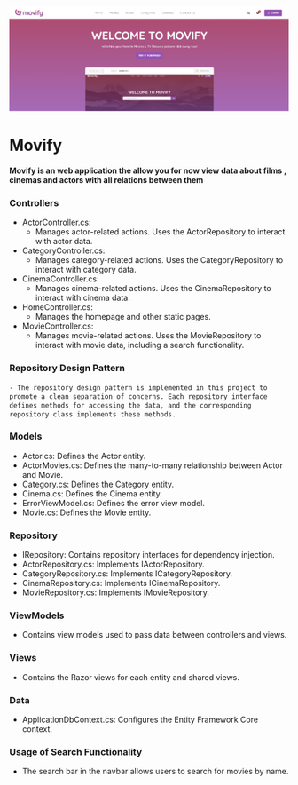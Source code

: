 ![alt text](image.png)
# Movify
#### Movify is an web application the allow you for now view data about films , cinemas and actors with all relations between them

### Controllers
- ActorController.cs:
    - Manages actor-related actions. Uses the ActorRepository to interact with actor data.
- CategoryController.cs:
    - Manages category-related actions. Uses the CategoryRepository to interact with category data.
- CinemaController.cs: 
    - Manages cinema-related actions. Uses the CinemaRepository to interact with cinema data.
- HomeController.cs: 
    - Manages the homepage and other static pages.
- MovieController.cs:
    - Manages movie-related actions. Uses the MovieRepository to interact with movie data, including a search functionality.

### Repository Design Pattern
    - The repository design pattern is implemented in this project to promote a clean separation of concerns. Each repository interface defines methods for accessing the data, and the corresponding repository class implements these methods.

### Models
- Actor.cs: Defines the Actor entity.
- ActorMovies.cs: Defines the many-to-many relationship between Actor and Movie.
- Category.cs: Defines the Category entity.
- Cinema.cs: Defines the Cinema entity.
- ErrorViewModel.cs: Defines the error view model.
- Movie.cs: Defines the Movie entity.


### Repository
- IRepository: Contains repository interfaces for dependency injection.
- ActorRepository.cs: Implements IActorRepository.
- CategoryRepository.cs: Implements ICategoryRepository.
- CinemaRepository.cs: Implements ICinemaRepository.
- MovieRepository.cs: Implements IMovieRepository.


### ViewModels
- Contains view models used to pass data between controllers and views.

### Views
- Contains the Razor views for each entity and shared views.

### Data
- ApplicationDbContext.cs: Configures the Entity Framework Core context.

### Usage of Search Functionality
- The search bar in the navbar allows users to search for movies by name.

